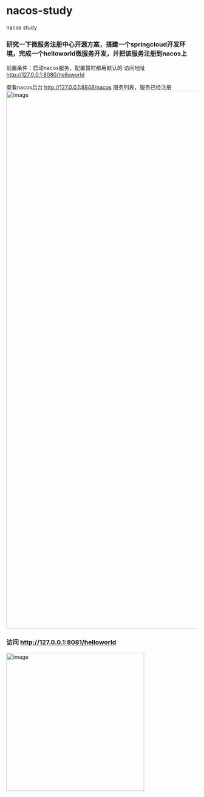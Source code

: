 # nacos-study
nacos study
### 研究一下微服务注册中心开源方案，搭建一个springcloud开发环境，完成一个helloworld微服务开发，并把该服务注册到nacos上
前置条件：启动nacos服务，配置暂时都用默认的
访问地址 http://127.0.0.1:8080/helloworld

查看nacos后台 http://127.0.0.1:8848/nacos 服务列表，服务已经注册
<img width="1413" alt="image" src="https://github.com/keguang/nacos-study/assets/10006532/2d42c545-622b-48fb-8eb8-f766990ef025">

### 访问 http://127.0.0.1:8081/helloworld
<img width="363" alt="image" src="https://github.com/keguang/nacos-study/assets/10006532/880452e2-d073-4ca9-817d-aca24022d693">
